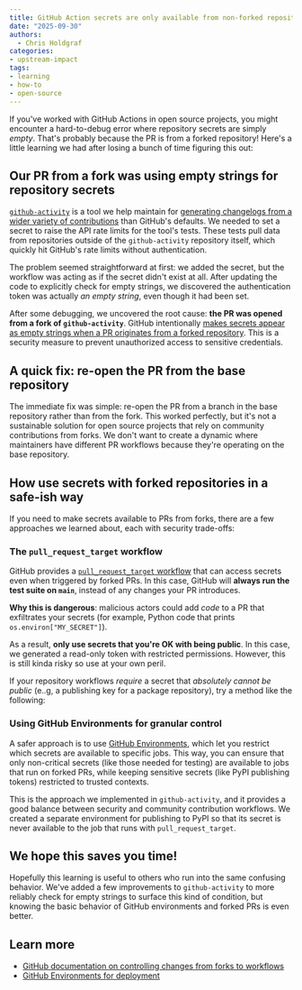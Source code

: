 ```yaml
---
title: GitHub Action secrets are only available from non-forked repositories!
date: "2025-09-30"
authors:
  - Chris Holdgraf
categories:
- upstream-impact
tags:
- learning
- how-to
- open-source
---
```


If you've worked with GitHub Actions in open source projects, you might encounter a hard-to-debug error where repository secrets are simply _empty_. That's probably because the PR is from a forked repository! Here's a little learning we had after losing a bunch of time figuring this out:

## Our PR from a fork was using empty strings for repository secrets

[`github-activity`](https://github.com/executablebooks/github-activity) is a tool we help maintain for [generating changelogs from a wider variety of contributions](https://github-activity.readthedocs.io/en/latest/#how-we-define-contributors-in-the-reports) than GitHub's defaults. We needed to set a secret to raise the API rate limits for the tool's tests. These tests pull data from repositories outside of the `github-activity` repository itself, which quickly hit GitHub's rate limits without authentication.

The problem seemed straightforward at first: we added the secret, but the workflow was acting as if the secret didn't exist at all. After updating the code to explicitly check for empty strings, we discovered the authentication token was actually _an empty string_, even though it had been set.

After some debugging, we uncovered the root cause: **the PR was opened from a fork of `github-activity`**. GitHub intentionally [makes secrets appear as empty strings when a PR originates from a forked repository](https://docs.github.com/en/actions/how-tos/write-workflows/choose-what-workflows-do/use-secrets). This is a security measure to prevent unauthorized access to sensitive credentials.

## A quick fix: re-open the PR from the base repository

The immediate fix was simple: re-open the PR from a branch in the base repository rather than from the fork. This worked perfectly, but it's not a sustainable solution for open source projects that rely on community contributions from forks.
We don't want to create a dynamic where maintainers have different PR workflows because they're operating on the base repository.

## How use secrets with forked repositories in a safe-ish way

If you need to make secrets available to PRs from forks, there are a few approaches we learned about, each with security trade-offs:

### The `pull_request_target` workflow

GitHub provides a [`pull_request_target` workflow](https://docs.github.com/en/repositories/managing-your-repositorys-settings-and-features/enabling-features-for-your-repository/managing-github-actions-settings-for-a-repository#controlling-changes-from-forks-to-workflows-in-public-repositories) that can access secrets even when triggered by forked PRs. In this case, GitHub will **always run the test suite on `main`**, instead of any changes your PR introduces.

**Why this is dangerous**: malicious actors could add _code_ to a PR that exfiltrates your secrets (for example, Python code that prints `os.environ["MY_SECRET"]`).

As a result, **only use secrets that you're OK with being public**. In this case, we generated a read-only token with restricted permissions. However, this is still kinda risky so use at your own peril.

If your repository workflows _require_ a secret that _absolutely cannot be public_ (e..g, a publishing key for a package repository), try a method like the following:

### Using GitHub Environments for granular control

A safer approach is to use [GitHub Environments](https://docs.github.com/en/actions/how-tos/deploy/configure-and-manage-deployments/manage-environments), which let you restrict which secrets are available to specific jobs. This way, you can ensure that only non-critical secrets (like those needed for testing) are available to jobs that run on forked PRs, while keeping sensitive secrets (like PyPI publishing tokens) restricted to trusted contexts.

This is the approach we implemented in `github-activity`, and it provides a good balance between security and community contribution workflows. We created a separate environment for publishing to PyPI so that its secret is never available to the job that runs with `pull_request_target`.

## We hope this saves you time!

Hopefully this learning is useful to others who run into the same confusing behavior. We've added a few improvements to `github-activity` to more reliably check for empty strings to surface this kind of condition, but knowing the basic behavior of GitHub environments and forked PRs is even better.

## Learn more

- [GitHub documentation on controlling changes from forks to workflows](https://docs.github.com/en/repositories/managing-your-repositorys-settings-and-features/enabling-features-for-your-repository/managing-github-actions-settings-for-a-repository#controlling-changes-from-forks-to-workflows-in-public-repositories)
- [GitHub Environments for deployment](https://docs.github.com/en/actions/how-tos/deploy/configure-and-manage-deployments/manage-environments)
